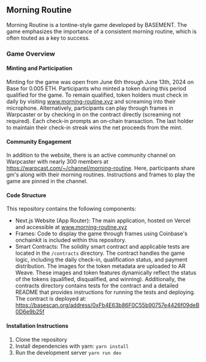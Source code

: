 ## Morning Routine

Morning Routine is a tontine-style game developed by BASEMENT. The game emphasizes the importance of a consistent morning routine, which is often touted as a key to success.

### Game Overview
#### Minting and Participation

Minting for the game was open from June 6th through June 13th, 2024 on Base for 0.005 ETH. Participants who minted a token during this period qualified for the game. To remain qualified, token holders must check in daily by visiting www.morning-routine.xyz and screaming into their microphone. Alternatively, participants can play through frames in Warpcaster or by checking in on the contract directly (screaming not required). Each check-in prompts an on-chain transaction. The last holder to maintain their check-in streak wins the net proceeds from the mint.

#### Community Engagement

In addition to the website, there is an active community channel on Warpcaster with nearly 300 members at https://warpcast.com/~/channel/morning-routine. Here, participants share gm's along with their morning routines. Instructions and frames to play the game are pinned in the channel.

#### Code Structure

This repository contains the following components:
- Next.js Website (App Router): The main application, hosted on Vercel and accessible at www.morning-routine.xyz
- Frames: Code to display the game through frames using Coinbase's onchainkit is included within this repository.
- Smart Contracts: The solidity smart contract and applicable tests are located in the `/contracts` directory. The contract handles the game logic, including the daily check-in, qualification status, and payment distribution. The images for the token metadata are uploaded to AR Weave. These images and token features dynamically reflect the status of the tokens (qualified, disqualified, and winning). Additionally, the contracts directory contains tests for the contract and a detailed README that provides instructions for running the tests and deploying. The contract is deployed at: https://basescan.org/address/0xFb4E63b86F0C55b90757e4426f09deB0D6e9b25f

#### Installation Instructions

1. Clone the repository
2. Install dependencies with yarn: `yarn install`
3. Run the development server `yarn run dev`

